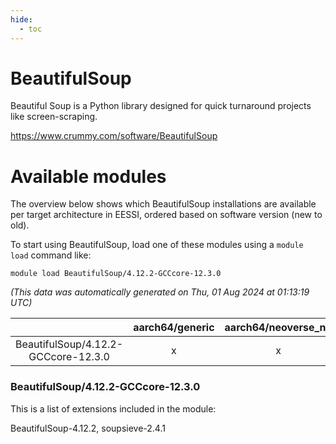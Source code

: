 ```yaml
---
hide:
  - toc
---
```


BeautifulSoup
=============


Beautiful Soup is a Python library designed for quick turnaround projects like screen-scraping.

https://www.crummy.com/software/BeautifulSoup
# Available modules


The overview below shows which BeautifulSoup installations are available per target architecture in EESSI, ordered based on software version (new to old).

To start using BeautifulSoup, load one of these modules using a `module load` command like:

```shell
module load BeautifulSoup/4.12.2-GCCcore-12.3.0
```

*(This data was automatically generated on Thu, 01 Aug 2024 at 01:13:19 UTC)*  

| |aarch64/generic|aarch64/neoverse_n1|aarch64/neoverse_v1|x86_64/generic|x86_64/amd/zen2|x86_64/amd/zen3|x86_64/intel/haswell|x86_64/intel/skylake_avx512|
| :---: | :---: | :---: | :---: | :---: | :---: | :---: | :---: | :---: |
|BeautifulSoup/4.12.2-GCCcore-12.3.0|x|x|x|x|x|x|x|x|


### BeautifulSoup/4.12.2-GCCcore-12.3.0

This is a list of extensions included in the module:

BeautifulSoup-4.12.2, soupsieve-2.4.1
